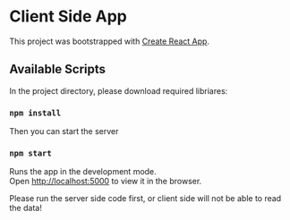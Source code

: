 # Client Side App

This project was bootstrapped with [Create React App](https://github.com/facebook/create-react-app).

## Available Scripts

In the project directory, please download required libriares:

### `npm install`

Then you can start the server
### `npm start`

Runs the app in the development mode.\
Open [http://localhost:5000](http://localhost:5000) to view it in the browser.

Please run the server side code first, or client side will not be able to read the data!

